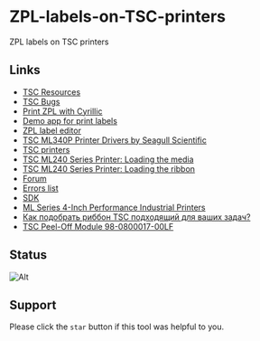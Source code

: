 # ZPL-labels-on-TSC-printers
ZPL labels on TSC printers

## Links
- [TSC Resources](TSC%20Resources.md)
- [TSC Bugs](TSC%20Bugs.md)
- [Print ZPL with Cyrillic](Print%20ZPL%20with%20Cyrillic/README.md)
- [Demo app for print labels](https://github.com/DamianMorozov/TscBarCode.Example)
- [ZPL label editor](http://labelary.com/viewer.html)
- [TSC ML340P Printer Drivers by Seagull Scientific](https://www.seagullscientific.com/downloads/printer-drivers/tsc-ml340p)
- [TSC printers](https://emea.tscprinters.com/)
- [TSC ML240 Series Printer: Loading the media](https://youtube.com/watch?v=-z5LbI-iBjY)
- [TSC ML240 Series Printer: Loading the ribbon](https://youtube.com/watch?v=Dx5UREzQpzE)
- [Forum](https://olegon.ru/forumdisplay.php?f=199)
- [Errors list](https://mcgrp.ru/files/viewer/244056/48)
- [SDK](https://emea.tscprinters.com/en/downloads)
- [ML Series 4-Inch Performance Industrial Printers](https://emea.tscprinters.com/en/products/ml-series-4-inch-performance-industrial-printers)
- [Как подобрать риббон TSC подходящий для ваших задач?](https://club.cnews.ru/blogs/entry/kak_podobrat_ribbon_tsc_podhodyashchij_dlya_vashih_zadach_)
- [TSC Peel-Off Module 98-0800017-00LF](https://telecom-sales.ru/product/tsc-98-0800017-00lf/)

## Status
![Alt](https://repobeats.axiom.co/api/embed/7c78617d5a19fb98f0879122a5535883738e251e.svg "Repobeats analytics image")

## Support
Please click the `star` button if this tool was helpful to you.
